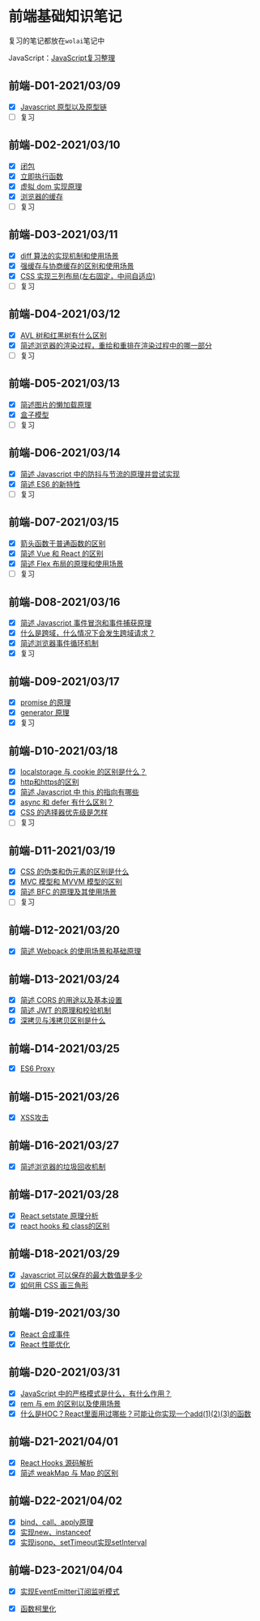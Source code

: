 # 前端基础知识笔记

复习的笔记都放在` wolai `笔记中

JavaScript：[JavaScript复习整理](https://www.wolai.com/marlon/7EYA6ANFw8mZgLENQktJYn?theme=light)

## 前端-D01-2021/03/09

- [x] [Javascript 原型以及原型链](https://www.wolai.com/marlon/sdKiE4B9cZsCmueJ1uhbsQ)
- [ ] 复习 
## 前端-D02-2021/03/10

- [x] [闭包](https://www.wolai.com/marlon/rhjzNg2R663ySH65hrBrzr)
- [x] [立即执行函数](https://www.wolai.com/marlon/popsqrAXfgSSo1VUjKvoF8)
- [x] [虚拟 dom 实现原理](https://www.wolai.com/marlon/ubbdPbbEZGnxGJ8KQPPTaX)
- [x] [浏览器的缓存](https://www.wolai.com/marlon/2Umk1Pp1DwWewXDdBSjotE)
- [ ] 复习 
## 前端-D03-2021/03/11

- [x] [diff 算法的实现机制和使用场景](https://www.wolai.com/marlon/gLruA61s6d76HBahj4k5VN)
- [x] [强缓存与协商缓存的区别和使用场景](https://www.wolai.com/marlon/b6Wep4XexS2dMXoDGoxzKs)
- [x] [CSS 实现三列布局(左右固定，中间自适应)](https://www.wolai.com/marlon/iAc3NCz9zbRffWHKQvnwv9)
- [ ] 复习 
## 前端-D04-2021/03/12

- [x] [AVL 树和红黑树有什么区别](https://www.wolai.com/marlon/mMyDcPbK7dC35VR2Pjj3kb)
- [x] [简述浏览器的渲染过程，重绘和重排在渲染过程中的哪一部分](https://www.wolai.com/marlon/sbz3eeA6LMEaJ9n8Utt6CR)
- [ ] 复习 
## 前端-D05-2021/03/13

- [x] [简述图片的懒加载原理](https://www.wolai.com/marlon/izHwoeX9aCC9AiYzQA3vkt)
- [x] [盒子模型](https://www.wolai.com/marlon/p4EaFSZxYhVnyB8oNoBMnL)
- [ ] 复习 
## 前端-D06-2021/03/14

- [x] [简述 Javascript 中的防抖与节流的原理并尝试实现](https://www.wolai.com/marlon/bggp2uEfyXVQxhJQaPYny5)
- [x] [简述 ES6 的新特性](https://www.wolai.com/marlon/2CZqjnyMAM6FZqJMVQpmW3)
- [ ] 复习 
## 前端-D07-2021/03/15

- [x] [箭头函数于普通函数的区别](https://www.wolai.com/marlon/eJBTZpXMwXactB7WYRMStj)
- [x] [简述 Vue 和 React 的区别](https://www.wolai.com/marlon/9iRjtcshbTiVGRP5LNxRZ)
- [x] [简述 Flex 布局的原理和使用场景](https://www.wolai.com/marlon/vL6P1J6krDTr9UgovoMznH)
- [ ] 复习 
## 前端-D08-2021/03/16

- [x] [简述 Javascript 事件冒泡和事件捕获原理](https://www.wolai.com/marlon/9V2XhULZir2QM5GrYn2Yqv)
- [x] [什么是跨域，什么情况下会发生跨域请求？](https://www.wolai.com/marlon/2pS1kvyjmcYVi8m385h76N)
- [x] [简述浏览器事件循环机制](https://www.wolai.com/marlon/jAMf2tEPbPzvomFPbUsYE2)
- [x] 复习 

## 前端-D09-2021/03/17

- [x] [promise 的原理](https://www.wolai.com/marlon/qFtcsD8rUSrTKfhvwVLdfy)
- [x] [generator 原理](https://www.wolai.com/marlon/nY8sHCaM7rFfwQLjBF9xse)
- [x] 复习 

## 前端-D10-2021/03/18

- [x] [localstorage 与 cookie 的区别是什么？](https://www.wolai.com/marlon/5ZzeWC6roYsZZanQ7whzG4)
- [x] [http和https的区别](https://www.wolai.com/marlon/papVzWqjzAGP6QgTs6hGRb)
- [x] [简述 Javascript 中 this 的指向有哪些](https://www.wolai.com/marlon/gPcCakEJUNAm5z74weihvp)
- [x] [async 和 defer 有什么区别？](https://www.wolai.com/marlon/aaRzaRF29k6SKKfFwsZxdz)
- [x] [CSS 的选择器优先级是怎样](https://www.wolai.com/marlon/7tbLcyacbsusumqdJV9oQc)
- [ ] 复习 

## 前端-D11-2021/03/19

- [x] [CSS 的伪类和伪元素的区别是什么](https://www.wolai.com/marlon/o4aJfjnueUGHJPg2DU184L)
- [x] [MVC 模型和 MVVM 模型的区别](https://www.wolai.com/marlon/7TWGrjLUJUkqXCSR5jhhar)
- [x] [简述 BFC 的原理及其使用场景](https://www.wolai.com/marlon/34TMk3QDfTN765JqAjfDqc)
- [ ] 复习 

## 前端-D12-2021/03/20

- [x] [简述 Webpack 的使用场景和基础原理](https://www.wolai.com/marlon/jVvuAtPADR3cCCdbjMNPAL)

## 前端-D13-2021/03/24

- [x] [简述 CORS 的用途以及基本设置](https://www.wolai.com/marlon/5BDGdGkUGRbyZSNDQs7UyZ)
- [x] [简述 JWT 的原理和校验机制](https://www.wolai.com/marlon/7bDEMypR9UuADsZFzdSP3M)
- [x] [深拷贝与浅拷贝区别是什么](https://www.wolai.com/marlon/cLk8TFdChJgxiNXpxFQHER)

## 前端-D14-2021/03/25

- [x] [ES6 Proxy](https://www.wolai.com/marlon/7KJ2Ecv2FC77JSqQ8qPp8s)

## 前端-D15-2021/03/26
- [x] [XSS攻击](https://www.wolai.com/marlon/jTF9Am1WpHTDstFJ1XERCR)

## 前端-D16-2021/03/27
- [x] [简述浏览器的垃圾回收机制](https://www.wolai.com/marlon/pu8zqdTDNJexQHyMbThRxC)

## 前端-D17-2021/03/28
- [x] [React setstate 原理分析](https://www.wolai.com/marlon/jQfqM8ziL4ryLgNAE2AgH5)
- [x] [react hooks 和 class的区别](https://www.wolai.com/marlon/pV7TQE9BTWV5DxDdr4sWrh)

## 前端-D18-2021/03/29
- [x] [Javascript 可以保存的最大数值是多少](https://www.wolai.com/marlon/hk1RDPGrr4w4MHe5zvh9BW)
- [x] [如何用 CSS 画三角形](https://www.wolai.com/marlon/rXPrfncm8PqbcHscb8Vz6L)

## 前端-D19-2021/03/30
- [x] [React 合成事件](https://www.wolai.com/marlon/pPi8tLzQQBx4PnaHqGQsuE)
- [x] [React 性能优化](https://www.wolai.com/marlon/44rjn6EFYNFPTvXngdXquh)

## 前端-D20-2021/03/31
- [x] [JavaScript 中的严格模式是什么，有什么作用？](https://www.wolai.com/marlon/7qLH8bz8cuZD14tew9wK3o)
- [x] [rem 与 em 的区别以及使用场景](https://www.wolai.com/marlon/3R5KC6awmrzALY3Lnp15qx)
- [x] [什么是HOC？React里面用过哪些？可能让你实现一个add(1)(2)(3)的函数](https://www.wolai.com/marlon/9sCbssAch3rwgpNQpgUxAt)
  
## 前端-D21-2021/04/01
- [x] [React Hooks 源码解析](https://www.wolai.com/marlon/udiQ7PX6EDztvAy9CNTfgE)
- [x] [简述 weakMap 与 Map 的区别](https://www.wolai.com/marlon/fdjiyvkzrJQnwwcgkU5AaA)

## 前端-D22-2021/04/02
- [x] [bind、call、apply原理](https://www.wolai.com/marlon/sCzFcBKucDmU7MyQ4uZp2r)
- [x] [实现new、instanceof](https://www.wolai.com/marlon/dG3AvJ4BDLUNLsAmvqstcy)
- [x] [实现jsonp、setTimeout实现setInterval](https://www.wolai.com/marlon/uQ2d9eFVd6h2m1MKC5Q4Sr)

## 前端-D23-2021/04/04
- [x] [实现EventEmitter订阅监听模式](https://www.wolai.com/marlon/21WjVAo4sHxQn8bhv5GZ97)
- [x] [函数柯里化](https://www.wolai.com/marlon/9z6GsHnxjwGbi2EeYn6gHu)

